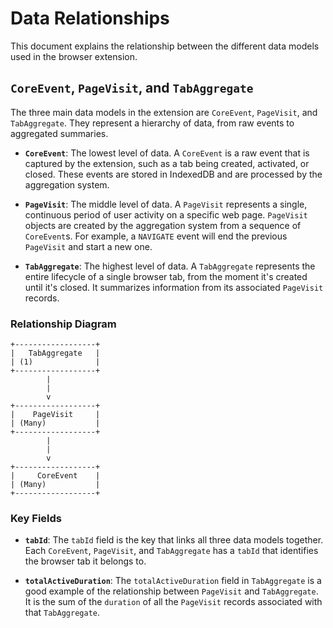 # Data Relationships

This document explains the relationship between the different data models used in the browser extension.

## `CoreEvent`, `PageVisit`, and `TabAggregate`

The three main data models in the extension are `CoreEvent`, `PageVisit`, and `TabAggregate`. They represent a hierarchy of data, from raw events to aggregated summaries.

*   **`CoreEvent`**: The lowest level of data. A `CoreEvent` is a raw event that is captured by the extension, such as a tab being created, activated, or closed. These events are stored in IndexedDB and are processed by the aggregation system.

*   **`PageVisit`**: The middle level of data. A `PageVisit` represents a single, continuous period of user activity on a specific web page. `PageVisit` objects are created by the aggregation system from a sequence of `CoreEvent`s. For example, a `NAVIGATE` event will end the previous `PageVisit` and start a new one.

*   **`TabAggregate`**: The highest level of data. A `TabAggregate` represents the entire lifecycle of a single browser tab, from the moment it's created until it's closed. It summarizes information from its associated `PageVisit` records.

### Relationship Diagram

```
+------------------+
|   TabAggregate   |
| (1)              |
+------------------+
        |
        |
        v
+------------------+
|    PageVisit     |
| (Many)           |
+------------------+
        |
        |
        v
+------------------+
|     CoreEvent    |
| (Many)           |
+------------------+
```

### Key Fields

*   **`tabId`**: The `tabId` field is the key that links all three data models together. Each `CoreEvent`, `PageVisit`, and `TabAggregate` has a `tabId` that identifies the browser tab it belongs to.

*   **`totalActiveDuration`**: The `totalActiveDuration` field in `TabAggregate` is a good example of the relationship between `PageVisit` and `TabAggregate`. It is the sum of the `duration` of all the `PageVisit` records associated with that `TabAggregate`.
